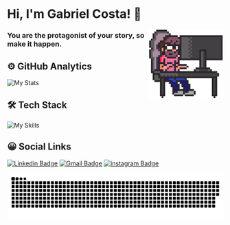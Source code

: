 # Hi, I'm Gabriel Costa! 👋
<img align="right" src="https://github.com/gabrielcs04/gabrielcs04/blob/main/images/code.gif" alt="Code" width="35%" />

### You are the protagonist of your story, so make it happen.

## ⚙️ GitHub Analytics
![My Stats](https://github-readme-stats.vercel.app/api/top-langs/?username=gabrielcs04&layout=compact&theme=dracula)

## 🛠 Tech Stack
![My Skills](https://skillicons.dev/icons?i=python,java,php,js,html,css,react,nextjs,electron,django,mysql,git)

## 😀 Social Links
[![Linkedin Badge](https://img.shields.io/badge/LinkedIn-0077B5?style=for-the-badge&logo=linkedin&logoColor=white)](https://www.linkedin.com/in/gabrielcs04/)
[![Gmail Badge](https://img.shields.io/badge/Gmail-D14836?style=for-the-badge&logo=gmail&logoColor=white)](mailto:gabriel.costasilva04@gmail.com)
[![instagram Badge](https://img.shields.io/badge/Instagram-E4405F?style=for-the-badge&logo=instagram&logoColor=white)](https://www.instagram.com/gabriel.costa04/)

![Snake animation](https://github.com/gabrielcs04/gabrielcs04/blob/output/github-contribution-grid-snake.svg)
